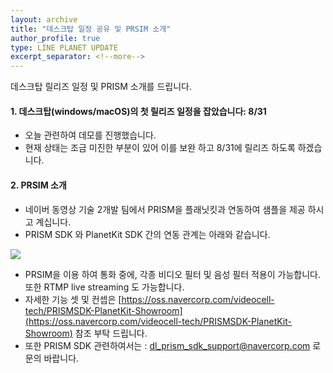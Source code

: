 ```yaml
---
layout: archive
title: "데스크탑 일정 공유 및 PRSIM 소개"
author_profile: true
type: LINE PLANET UPDATE
excerpt_separator: <!--more-->
---
```


데스크탑 릴리즈 일정 및 PRISM 소개를 드립니다.


<!--more-->

#### 1. 데스크탑(windows/macOS)의 첫 릴리즈 일정을 잡았습니다: 8/31
* 오늘 관련하여 데모를 진행했습니다.
* 현재 상태는 조금 미진한 부분이 있어 이를 보완 하고 8/31에 릴리즈 하도록 하겠습니다.


#### 2. PRSIM 소개
* 네이버 동영상 기술 2개발 팀에서 PRISM을 플래닛킷과 연동하여 샘플을 제공 하시고 계십니다.
* PRISM SDK 와 PlanetKit SDK 간의 연동 관계는 아래와 같습니다.

![]({{site.baseurl}}/assets/images/prism.png)

* PRSIM을 이용 하여 통화 중에, 각종 비디오 필터 및 음성 필터 적용이 가능합니다. 또한 RTMP live streaming 도 가능합니다.
* 자세한 기능 셋 및 컨셉은 [https://oss.navercorp.com/videocell-tech/PRISMSDK-PlanetKit-Showroom](https://oss.navercorp.com/videocell-tech/PRISMSDK-PlanetKit-Showroom) 참조 부탁 드립니다.
* 또한 PRISM SDK 관련하여서는 : dl_prism_sdk_support@navercorp.com 로 문의 바랍니다.

